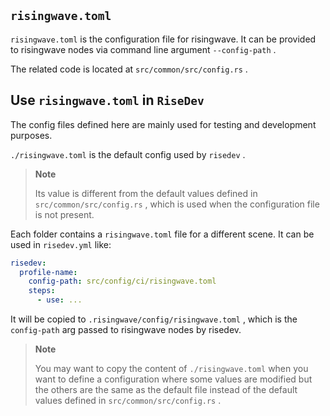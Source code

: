 ## `risingwave.toml`

`risingwave.toml` is the configuration file for risingwave. It can be provided to risingwave nodes via command line argument `--config-path` .

The related code is located at `src/common/src/config.rs` . 

## Use `risingwave.toml` in `RiseDev`

The config files defined here are mainly used for testing and development purposes. 

`./risingwave.toml` is the default config used by `risedev` .

> **Note**
>
> Its value is different from the default values defined in `src/common/src/config.rs` , which is used when the configuration file is not present.

Each folder contains a `risingwave.toml` file for a different scene. It can be used in `risedev.yml` like:

```yaml
risedev:
  profile-name:
    config-path: src/config/ci/risingwave.toml
    steps:
      - use: ...
```

It will be copied to `.risingwave/config/risingwave.toml` , which is the `config-path` arg passed to risingwave nodes by risedev.

> **Note**
>
> You may want to copy the content of `./risingwave.toml` when you want to define a configuration where some values are modified but the others are the same as the default file instead of the default values defined in `src/common/src/config.rs` .
